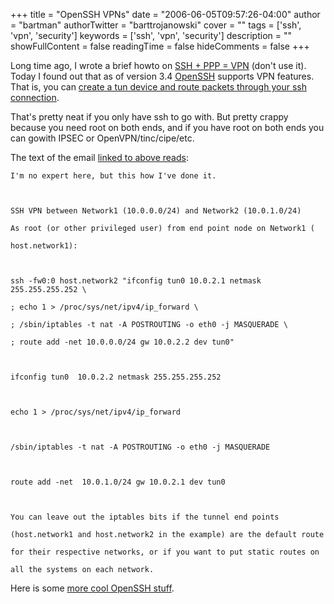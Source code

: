 +++
title = "OpenSSH VPNs"
date = "2006-06-05T09:57:26-04:00"
author = "bartman"
authorTwitter = "barttrojanowski"
cover = ""
tags = ['ssh', 'vpn', 'security']
keywords = ['ssh', 'vpn', 'security']
description = ""
showFullContent = false
readingTime = false
hideComments = false
+++

Long time ago, I wrote a brief howto on [SSH + PPP = VPN](/~bart/security/vpn/) (don't use it).  Today I found out that as of version 3.4 [OpenSSH](http://www.openbsd.org/cgi-bin/man.cgi?query=ssh) supports VPN features.  That is, you can [create a tun device and route packets through your ssh connection](http://marc2.theaimsgroup.com/?l=secure-shell&m=114467685608028&w=2).



That's pretty neat if you only have ssh to go with.  But pretty crappy because you need root on both ends, and if you have root on both ends you can gowith IPSEC or OpenVPN/tinc/cipe/etc.



<!--more-->



The text of the email [linked to above reads](http://marc2.theaimsgroup.com/?l=secure-shell&m=114467685608028&w=2):



    I'm no expert here, but this how I've done it.



    SSH VPN between Network1 (10.0.0.0/24) and Network2 (10.0.1.0/24)

    As root (or other privileged user) from end point node on Network1 (

    host.network1):



    ssh -fw0:0 host.network2 "ifconfig tun0 10.0.2.1 netmask 255.255.255.252 \

    ; echo 1 > /proc/sys/net/ipv4/ip_forward \

    ; /sbin/iptables -t nat -A POSTROUTING -o eth0 -j MASQUERADE \

    ; route add -net 10.0.0.0/24 gw 10.0.2.2 dev tun0"



    ifconfig tun0  10.0.2.2 netmask 255.255.255.252



    echo 1 > /proc/sys/net/ipv4/ip_forward



    /sbin/iptables -t nat -A POSTROUTING -o eth0 -j MASQUERADE



    route add -net  10.0.1.0/24 gw 10.0.2.1 dev tun0



    You can leave out the iptables bits if the tunnel end points

    (host.network1 and host.network2 in the example) are the default route

    for their respective networks, or if you want to put static routes on

    all the systems on each network.



Here is some [more cool OpenSSH stuff](http://www.linux.com/article.pl?sid=06/05/19/145227).
